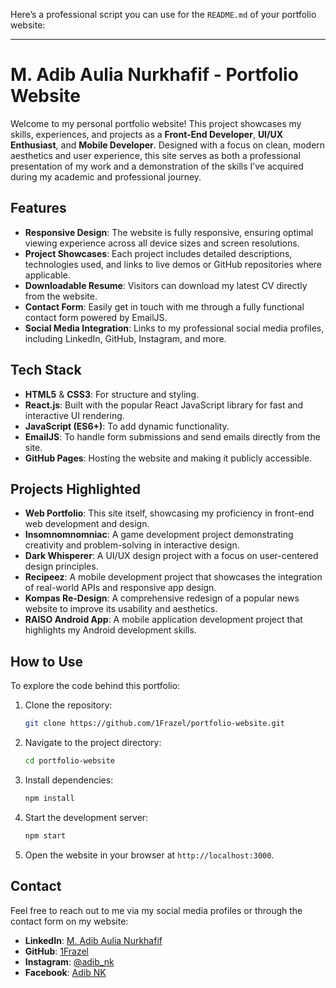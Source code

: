 Here’s a professional script you can use for the `README.md` of your portfolio website:

---

# M. Adib Aulia Nurkhafif - Portfolio Website

Welcome to my personal portfolio website! This project showcases my skills, experiences, and projects as a **Front-End Developer**, **UI/UX Enthusiast**, and **Mobile Developer**. Designed with a focus on clean, modern aesthetics and user experience, this site serves as both a professional presentation of my work and a demonstration of the skills I’ve acquired during my academic and professional journey.

## Features

- **Responsive Design**: The website is fully responsive, ensuring optimal viewing experience across all device sizes and screen resolutions.
- **Project Showcases**: Each project includes detailed descriptions, technologies used, and links to live demos or GitHub repositories where applicable.
- **Downloadable Resume**: Visitors can download my latest CV directly from the website.
- **Contact Form**: Easily get in touch with me through a fully functional contact form powered by EmailJS.
- **Social Media Integration**: Links to my professional social media profiles, including LinkedIn, GitHub, Instagram, and more.

## Tech Stack

- **HTML5** & **CSS3**: For structure and styling.
- **React.js**: Built with the popular React JavaScript library for fast and interactive UI rendering.
- **JavaScript (ES6+)**: To add dynamic functionality.
- **EmailJS**: To handle form submissions and send emails directly from the site.
- **GitHub Pages**: Hosting the website and making it publicly accessible.

## Projects Highlighted

- **Web Portfolio**: This site itself, showcasing my proficiency in front-end web development and design.
- **Insomnomnomniac**: A game development project demonstrating creativity and problem-solving in interactive design.
- **Dark Whisperer**: A UI/UX design project with a focus on user-centered design principles.
- **Recipeez**: A mobile development project that showcases the integration of real-world APIs and responsive app design.
- **Kompas Re-Design**: A comprehensive redesign of a popular news website to improve its usability and aesthetics.
- **RAISO Android App**: A mobile application development project that highlights my Android development skills.

## How to Use

To explore the code behind this portfolio:

1. Clone the repository:
   ```bash
   git clone https://github.com/1Frazel/portfolio-website.git
   ```

2. Navigate to the project directory:
   ```bash
   cd portfolio-website
   ```

3. Install dependencies:
   ```bash
   npm install
   ```

4. Start the development server:
   ```bash
   npm start
   ```

5. Open the website in your browser at `http://localhost:3000`.

## Contact

Feel free to reach out to me via my social media profiles or through the contact form on my website:

- **LinkedIn**: [M. Adib Aulia Nurkhafif](https://www.linkedin.com/in/m-adib-aulia-nurkhafif)
- **GitHub**: [1Frazel](https://github.com/1Frazel)
- **Instagram**: [@adib_nk](https://instagram.com/adib_nk?igshid=MmIzYWVlNDQ5Yg==)
- **Facebook**: [Adib NK](https://www.facebook.com/AdibNK11/)
